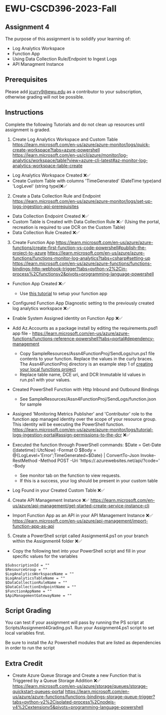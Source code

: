 # EWU-CSCD396-2023-Fall

## Assignment 4

The purpose of this assignment is to solidify your learning of:

- Log Analytics Workspace
- Function App
- Using Data Collection Rule/Endpoint to Ingest Logs
- API Managment Instance

## Prerequisites

Please add jcurry9@ewu.edu as a contributor to your subscription, otherwise grading will not be possible.

## Instructions

Complete the following Tutorials and do not clean up resources until assignment is graded.

1. Create Log Analytics Workspace and Custom Table
   https://learn.microsoft.com/en-us/azure/azure-monitor/logs/quick-create-workspace?tabs=azure-powershell
   https://learn.microsoft.com/en-us/cli/azure/monitor/log-analytics/workspace/table?view=azure-cli-latest#az-monitor-log-analytics-workspace-table-create

- Log Analytics Workspace Created ❌✅
- Create Custom Table with columns 'TimeGenerated' (DateTime type)and 'LogLevel' (string type)❌✅

2. Create a Data Collection Rule and Endpoint
   https://learn.microsoft.com/en-us/azure/azure-monitor/logs/set-up-logs-ingestion-api-prerequisites

- Data Collection Endpoint Created ❌✅
- Custom Table is Created with Data Collection Rule ❌✅ (Using the portal, recreation is required to use DCR on the Custom Table)
- Data Collection Rule Created ❌✅


3. Create Function App
   https://learn.microsoft.com/en-us/azure/azure-functions/create-first-function-vs-code-powershell#publish-the-project-to-azure
   https://learn.microsoft.com/en-us/azure/azure-functions/functions-monitor-log-analytics?tabs=csharp#setting-up
   https://learn.microsoft.com/en-us/azure/azure-functions/functions-bindings-http-webhook-trigger?tabs=python-v2%2Cin-process%2Cfunctionsv2&pivots=programming-language-powershell

- Function App Created ❌✅
  - Use [this tutorial](https://learn.microsoft.com/en-us/azure/azure-functions/create-first-function-vs-code-powershell) to setup your function app
- Configured Function App Diagnostic setting to the previously created log analytics workspace ❌✅
- Enable System Assigned identity on Function App ❌✅
- Add Az.Accounts as a package install by editing the requirements.psd1 app file - https://learn.microsoft.com/en-us/azure/azure-functions/functions-reference-powershell?tabs=portal#dependency-management 

  - Copy SampleResources/Assn4FunctionProj/SendLogs/run.ps1 file contents to your function. Replace the values in the curly braces. The Assn4FunctionProj directory is an example step 1 of [creating your local functions project](https://learn.microsoft.com/en-us/azure/azure-functions/create-first-function-vs-code-powershell#create-an-azure-functions-project)
  - Replace table name, DCE uri, and DCR Immutable Id values in run.ps1 with your values. 
- Created PowerShell Function with Http Inbound and Outbound Bindings 
  - See SampleResources/Assn4FunctionProj/SendLogs/function.json for sample
- Assigned 'Monitoring Metrics Publisher' and 'Contributor' role to the function app managed identity over the scope of your resource group. This identity will be executing the PowerShell function. https://learn.microsoft.com/en-us/azure/azure-monitor/logs/tutorial-logs-ingestion-portal#assign-permissions-to-the-dcr ❌✅
- Executed the function through PowerShell commands: 
      $Date = Get-Date ([datetime]::UtcNow) -Format O 
      $Body = @{LogLevel='Error';TimeGenerated=$Date} | ConvertTo-Json
      Invoke-RestMethod -Method POST -Uri 'https://<Fn App Name>.azurewebsites.net/api/<Function Name>?code=<My Function API Key here>' -Body <Body> 
  - See monitor tab on the function to view requests. 
  - If this is a success, your log should be present in your custom table
- Log Found in your Created Custom Table ❌✅

4. Create API Management Instance ❌✅
   https://learn.microsoft.com/en-us/azure/api-management/get-started-create-service-instance-cli
- Import Function App as an API in your API Management Instance ❌✅
 https://learn.microsoft.com/en-us/azure/api-management/import-function-app-as-api 


5. Create a PowerShell script called Assignment4.ps1 on your branch within the Assignment4 folder ❌✅

- Copy the following text into your PowerShell script and fill in your specific values for the variables
```
$SubscriptionId = ""
$ResourceGroup = ""
$LogAnalyticsWorkspaceName = ""
$LogAnalyticsTableName = ""
$DataCollectionRuleName = ""
$DataCollectionEndpointName = ""
$FunctionAppName = ""
$ApiManagementGatewayName = ""
```

## Script Grading
You can test if your assignment will pass by running the PS script at Scripts/Assignment4Grading.ps1. Run your Assignment4.ps1 script to set local variables first.

Be sure to install the Az Powershell modules that are listed as dependencies in order to run the script

## Extra Credit

- Create Azure Queue Storage and Create a new Function that is Triggered by a Queue Storage Addition ❌✅
https://learn.microsoft.com/en-us/azure/storage/queues/storage-quickstart-queues-portal
https://learn.microsoft.com/en-us/azure/azure-functions/functions-bindings-storage-queue-trigger?tabs=python-v2%2Cisolated-process%2Cnodejs-v4%2Cextensionv5&pivots=programming-language-powershell
